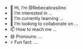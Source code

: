 - 👋 Hi, I’m @Rebecabrasilino
- 👀 I’m interested in ...
- 🌱 I’m currently learning ...
- 💞️ I’m looking to collaborate on ...
- 📫 How to reach me ...
- 😄 Pronouns: ...
- ⚡ Fun fact: ...

<!---
Rebecabrasilino/Rebecabrasilino is a ✨ special ✨ repository because its `README.md` (this file) appears on your GitHub profile.
You can click the Preview link to take a look at your changes.
--->

